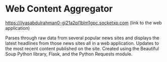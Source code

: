 # Web Content Aggregator
https://ilyasabdulrahman0-gi21a2pl1blm1gpc.socketxp.com (link to the web application)

Parses through raw data from several popular news sites and displays the latest headlines from those news sites all in a web application. Updates to the most recent content published on the site. Created using the Beautiful Soup Python library, Flask, and the Python Requests module.
